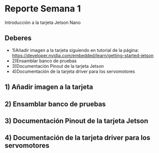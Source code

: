 # Reporte Semana 1
Introducción a la tarjeta Jetson Nano

## Deberes
- 1)Añadir imagen a la tarjeta siguiendo en tutorial de la página:
  https://developer.nvidia.com/embedded/learn/getting-started-jetson
- 2)Ensamblar banco de pruebas
- 3)Documentación Pinout de la tarjeta Jetson
- 4)Documentación de la tarjeta driver para los servomotores

##  1) Añadir imagen a la tarjeta 


## 2) Ensamblar banco de pruebas

## 3) Documentación Pinout de la tarjeta Jetson

## 4) Documentación de la tarjeta driver para los servomotores
